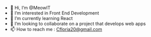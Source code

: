 - 👋 Hi, I’m @MeowIT
- 👀 I’m interested in Front End Development
- 🌱 I’m currently learning React
- 💞️ I’m looking to collaborate on a project that develops web apps
- 📫 How to reach me : Cfloria20@gmail.com

